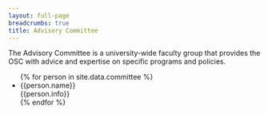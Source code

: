```yaml
---
layout: full-page
breadcrumbs: true
title: Advisory Committee
---
```


The Advisory Committee is a university-wide faculty group that provides the OSC with advice and expertise on specific programs and policies.

<div class="committee">
<ul class="list-unstyled">
{% for person in site.data.committee %}
<li><span class="h4">{{person.name}}</span> <br> {{person.info}}</li>
{% endfor %}
</ul>
</div>

